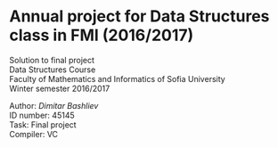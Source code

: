 # Annual project for Data Structures class in FMI (2016/2017)

Solution to final project  
Data Structures Course  
Faculty of Mathematics and Informatics of Sofia University  
Winter semester 2016/2017  

Author:     <i>Dimitar Bashliev</i>  
ID number:  45145  
Task:       Final project  
Compiler:   VC  
